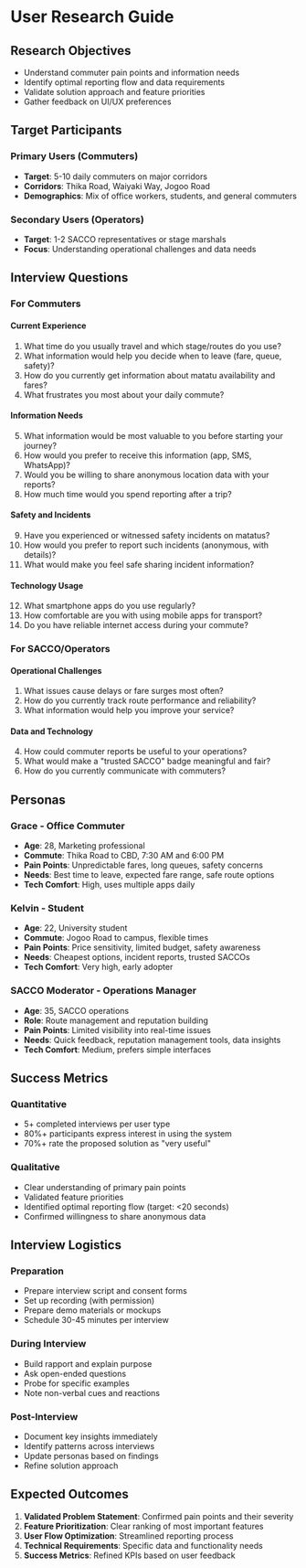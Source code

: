 # User Research Guide

## Research Objectives
- Understand commuter pain points and information needs
- Identify optimal reporting flow and data requirements
- Validate solution approach and feature priorities
- Gather feedback on UI/UX preferences

## Target Participants

### Primary Users (Commuters)
- **Target**: 5-10 daily commuters on major corridors
- **Corridors**: Thika Road, Waiyaki Way, Jogoo Road
- **Demographics**: Mix of office workers, students, and general commuters

### Secondary Users (Operators)
- **Target**: 1-2 SACCO representatives or stage marshals
- **Focus**: Understanding operational challenges and data needs

## Interview Questions

### For Commuters

#### Current Experience
1. What time do you usually travel and which stage/routes do you use?
2. What information would help you decide when to leave (fare, queue, safety)?
3. How do you currently get information about matatu availability and fares?
4. What frustrates you most about your daily commute?

#### Information Needs
5. What information would be most valuable to you before starting your journey?
6. How would you prefer to receive this information (app, SMS, WhatsApp)?
7. Would you be willing to share anonymous location data with your reports?
8. How much time would you spend reporting after a trip?

#### Safety and Incidents
9. Have you experienced or witnessed safety incidents on matatus?
10. How would you prefer to report such incidents (anonymous, with details)?
11. What would make you feel safe sharing incident information?

#### Technology Usage
12. What smartphone apps do you use regularly?
13. How comfortable are you with using mobile apps for transport?
14. Do you have reliable internet access during your commute?

### For SACCO/Operators

#### Operational Challenges
1. What issues cause delays or fare surges most often?
2. How do you currently track route performance and reliability?
3. What information would help you improve your service?

#### Data and Technology
4. How could commuter reports be useful to your operations?
5. What would make a "trusted SACCO" badge meaningful and fair?
6. How do you currently communicate with commuters?

## Personas

### Grace - Office Commuter
- **Age**: 28, Marketing professional
- **Commute**: Thika Road to CBD, 7:30 AM and 6:00 PM
- **Pain Points**: Unpredictable fares, long queues, safety concerns
- **Needs**: Best time to leave, expected fare range, safe route options
- **Tech Comfort**: High, uses multiple apps daily

### Kelvin - Student
- **Age**: 22, University student
- **Commute**: Jogoo Road to campus, flexible times
- **Pain Points**: Price sensitivity, limited budget, safety awareness
- **Needs**: Cheapest options, incident reports, trusted SACCOs
- **Tech Comfort**: Very high, early adopter

### SACCO Moderator - Operations Manager
- **Age**: 35, SACCO operations
- **Role**: Route management and reputation building
- **Pain Points**: Limited visibility into real-time issues
- **Needs**: Quick feedback, reputation management tools, data insights
- **Tech Comfort**: Medium, prefers simple interfaces

## Success Metrics

### Quantitative
- 5+ completed interviews per user type
- 80%+ participants express interest in using the system
- 70%+ rate the proposed solution as "very useful"

### Qualitative
- Clear understanding of primary pain points
- Validated feature priorities
- Identified optimal reporting flow (target: <20 seconds)
- Confirmed willingness to share anonymous data

## Interview Logistics

### Preparation
- Prepare interview script and consent forms
- Set up recording (with permission)
- Prepare demo materials or mockups
- Schedule 30-45 minutes per interview

### During Interview
- Build rapport and explain purpose
- Ask open-ended questions
- Probe for specific examples
- Note non-verbal cues and reactions

### Post-Interview
- Document key insights immediately
- Identify patterns across interviews
- Update personas based on findings
- Refine solution approach

## Expected Outcomes

1. **Validated Problem Statement**: Confirmed pain points and their severity
2. **Feature Prioritization**: Clear ranking of most important features
3. **User Flow Optimization**: Streamlined reporting process
4. **Technical Requirements**: Specific data and functionality needs
5. **Success Metrics**: Refined KPIs based on user feedback
